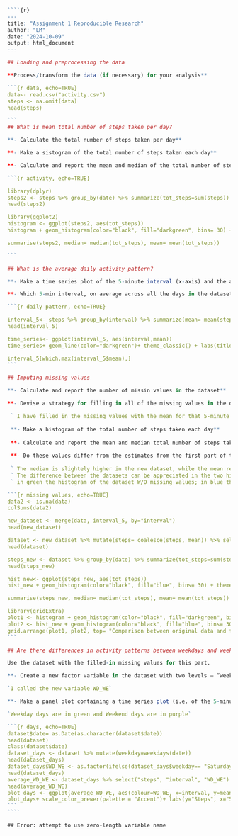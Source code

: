 

````` r
````{r}
---
title: "Assignment 1 Reproducible Research"
author: "LM"
date: "2024-10-09"
output: html_document
---

## Loading and preprocessing the data 

**Process/transform the data (if necessary) for your analysis**

```{r data, echo=TRUE}
data<- read.csv("activity.csv")
steps <- na.omit(data)
head(steps)

```
## What is mean total number of steps taken per day?

**- Calculate the total number of steps taken per day**

**- Make a sistogram of the total number of steps taken each day**

**- Calculate and report the mean and median of the total number of steps taken per day**

```{r activity, echo=TRUE}

library(dplyr)
steps2 <- steps %>% group_by(date) %>% summarize(tot_steps=sum(steps))
head(steps2)

library(ggplot2)
histogram <- ggplot(steps2, aes(tot_steps))
histogram + geom_histogram(color="black", fill="darkgreen", bins= 30) + theme_minimal() + labs(title= "Total steps taken per day", x= "Tot_steps day", y= "Count")

summarise(steps2, median= median(tot_steps), mean= mean(tot_steps))

```

## What is the average daily activity pattern?

**- Make a time series plot of the 5-minute interval (x-axis) and the average number of steps taken, averaged across all days(y-axis)**

**- Which 5-min interval, on average across all the days in the dataset, contains the maximum number of steps?**

```{r daily pattern, echo=TRUE}

interval_5<- steps %>% group_by(interval) %>% summarize(mean= mean(steps))
head(interval_5)

time_series<- ggplot(interval_5, aes(interval,mean))
time_series+ geom_line(color="darkgreen")+ theme_classic() + labs(title="Average number of steps in 5-minutes intervals", y="Steps", x="5- min Intervals")

interval_5[which.max(interval_5$mean),]
```

## Imputing missing values

**- Calculate and report the number of missin values in the dataset**

**- Devise a strategy for filling in all of the missing values in the dataset. Create a new dataset that is equal to the original dataset but with the missing data filled in**

 ` I have filled in the missing values with the mean for that 5-minute interval `
 
 **- Make a histogram of the total number of steps taken each day**
 
 **- Calculate and report the mean and median total number of steps taken per day**
 
 **- Do these values differ from the estimates from the first part of the assignment? What is the impact of imputing missing data on the estimates of the total daily number of steps?**
 
 ` The median is slightely higher in the new dataset, while the mean remains the same`
 ` The difference between the datasets can be appreciated in the two histogram:` 
 ` in green the histogram of the dataset W/O missing values; in blue the histogram of the datset with filled in values`

```{r missing values, echo=TRUE}
data2 <- is.na(data)
colSums(data2)

new_dataset <- merge(data, interval_5, by="interval")
head(new_dataset)

dataset <- new_dataset %>% mutate(steps= coalesce(steps, mean)) %>% select("steps", "date", "interval") %>% arrange(date)
head(dataset)

steps_new <- dataset %>% group_by(date) %>% summarize(tot_steps=sum(steps))
head(steps_new)

hist_new<- ggplot(steps_new, aes(tot_steps))
hist_new + geom_histogram(color="black", fill="blue", bins= 30) + theme_minimal()

summarise(steps_new, median= median(tot_steps), mean= mean(tot_steps))

library(gridExtra)
plot1 <- histogram + geom_histogram(color="black", fill="darkgreen", bins= 30) + theme_minimal() + labs(x="", y="Count")
plot2 <- hist_new + geom_histogram(color="black", fill="blue", bins= 30) + theme_minimal() + labs(x= "Total steps per day", y="Count")
grid.arrange(plot1, plot2, top= "Comparison between original data and filled values")
```

## Are there differences in activity patterns between weekdays and weekends?

Use the dataset with the filled-in missing values for this part.

**- Create a new factor variable in the dataset with two levels – “weekday” and “weekend” indicating whether a given date is a weekday or weekend day**

`I called the new variable WD_WE`

**- Make a panel plot containing a time series plot (i.e. of the 5-minute interval (x-axis) and the average number of steps taken, averaged across all weekday days or weekend days (y-axis) **

`Weekday days are in green and Weekend days are in purple`

```{r days, echo=TRUE}
dataset$date= as.Date(as.character(dataset$date))
head(dataset)
class(dataset$date)
dataset_days <- dataset %>% mutate(weekday=weekdays(date))
head(dataset_days)
dataset_days$WD_WE <- as.factor(ifelse(dataset_days$weekday== "Saturday" | dataset_days$weekday== "Sunday", "Weekend", "Weekday"))
head(dataset_days)
average_WD_WE <- dataset_days %>% select("steps", "interval", "WD_WE") %>% group_by(interval, WD_WE) %>% summarize(mean= mean(steps))
head(average_WD_WE)
plot_days <- ggplot(average_WD_WE, aes(colour=WD_WE, x=interval, y=mean)) + geom_line(linewidth=1) + facet_grid(WD_WE~.) + theme_light()
plot_days+ scale_color_brewer(palette = "Accent")+ labs(y="Steps", x="5-min Intervals")
```
````
`````

```
## Error: attempt to use zero-length variable name
```

